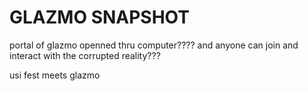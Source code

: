 # GLAZMO SNAPSHOT

portal of glazmo openned thru computer???? and anyone can join and interact with the corrupted reality???

usi fest meets glazmo


